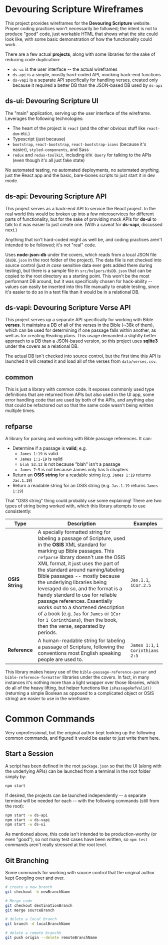 # Devouring Scripture Wireframes

This project provides wireframes for the **Devouring Scripture** website. Proper coding practices won't necessarily be followed; the intent is not to produce "good" code, just workable HTML that shows what the site could look like, with some basic demonstration of how the functionality could work.

There are a few actual **projects**, along with some libraries for the sake of reducing code duplication:

- `ds-ui` is the user interface -- the actual wireframes
- `ds-api` is a simple, mostly hard-coded API, mocking back-end functions
- `ds-vapi` is a separate API specifically for handling verses, created only because it required a better DB than the JSON-based DB used by `ds-api`

## ds-ui: Devouring Scripture UI

The "main" application, serving up the user interface of the wireframe. Leverages the following technologies:

- The heart of the project is `react` (and the other obvious stuff like `react-dom` etc.)
- Typescript (just because)
- `bootstrap`, `react-bootstrap`, `react-bootstrap-icons` (because it's easier), `styled-components`, and Sass
- `redux` and `redux-toolkit`, including `RTK Query` for talking to the APIs (even though it's all just fake state)

No automated testing, no automated deployments, no automated _anything,_ just the React app and the basic, bare-bones scripts to just start it in dev mode.

## ds-api: Devouring Scripture API

This project serves as a back-end API to service the React project. In the real world this would be broken up into a few microservices for different parts of functionality, but for the sake of providing mock APIs for **ds-ui** to talk to it was easier to just create one. (With a caveat for **ds-vapi**, discussed next.)

Anything that isn't hard-coded might as well be, and coding practices aren't intended to be followed; it's not "real" code.

Uses **node-json-db** under the covers, which reads from a local JSON file (`dsDB.json` in the root folder of the project). The data file is not checked into source control (_just in case_ sensitive data ever gets added there during testing), but there is a sample file in `src/helpers/dsDB.json` that can be copied to the root directory as a starting point. This won't be the most performant DB around, but it was specifically chosen for hack-ability -- values can easily be inserted into this file manually to enable testing, since it's easier to do so in a text file than it would be in a relational DB.

## ds-vapi: Devouring Scripture Verse API

This project serves up a separate API specifically for working with Bible **verses**. It maintains a DB of all of the verses in the Bible (~38k of them), which can be used for determining if one passage falls within another, as well as for creating Reading plans. This usage demanded a slightly better approach to a DB than a JSON-based version, so this project uses **sqlite3** under the covers as a relational DB.

The actual DB isn't checked into source control, but the first time this API is launched it will created it and load all of the verses from `data/verses.csv`.

## common

This is just a library with common code. It exposes commonly used type definitions that are returned from APIs but also used in the UI app, some error handling code that are used by both of the APIs, and anything else that could be refactored out so that the same code wasn't being written multiple times.

## refparse

A library for parsing and working with Bible passage references. It can:

- Determine if a passage is **valid**; e.g.
  - `James 1:19` is valid
  - `James 1:1-19` is valid
  - `blah 53:13` is not because "blah" isn't a passage
  - `James 7:5` is not because James only has 5 chapters
- Return an **OSIS string** for a readable string (e.g. `James 1:19` returns `Jas.1.19`)
- Return a readable string for an OSIS string (e.g. `Jas.1.19` returns `James 1:19`)

That "OSIS string" thing could probably use some explaining! There are two types of string being worked with, which this library attempts to use consistently:

<!-- prettier-ignore -->
| Type | Description | Examples |
|--|--|--|
| **OSIS String** | A specially formatted string for labeling a passage of Scripture, used in the **OSIS** XML standard for marking up Bible passages. This `refparse` library doesn't use the OSIS XML format, it just uses the part of the standard around naming/labeling Bible passages -- mostly because the underlying libraries being leveraged do so, and the format is a handy standard to use for reliable passage references. Essentially works out to a shortened description of a book (e.g. `Jas` for `James` or `1Cor` for `1 Corinthians`), then the book, then the verse, separated by periods. | `Jas.1.1`, `1Cor.2.5` |
| **Reference** | A human-readable string for labeling a passage of Scripture, following the conventions most English speaking people are used to. | `James 1:1`, `1 Corinthians 2:5` |

This library makes heavy use of the `bible-passage-reference-parser` and `bible-reference-formatter` libraries under the covers. In fact, in many instances it's nothing more than a light wrapper over those libraries, which do all of the heavy lifting, but helper functions like `isPassageRefValid()` (returning a simple Boolean as opposed to a complicated object or OSIS string) are easier to use in the wireframe.

# Common Commands

Very unprofessional, but the original author kept looking up the following common commands, and figured it would be easier to just write them here.

## Start a Session

A script has been defined in the root `package.json` so that the UI (along with the underlying APIs) can be launched from a terminal in the root folder simply by:

```bash
npm start
```

If desired, the projects can be launched independently -- a separate terminal will be needed for each -- with the following commands (still from the root):

```bash
npm start -w ds-api
npm start -w ds-vapi
npm start -w ds-ui
```

As mentioned above, this code isn't intended to be production-worthy (or even "good"), so not many test cases have been written, so `npm test` commands aren't really stressed at the root level.

## Git Branching

Some commands for working with source control that the original author kept Googling over and over.

```bash
# create a new branch
git checkout -b newBranchName

# Merge code
git checkout destinationBranch
git merge sourceBranch

# delete a local branch
git branch -d localBranchName

# delete a remote branchh
git push origin --delete remoteBranchName
```
